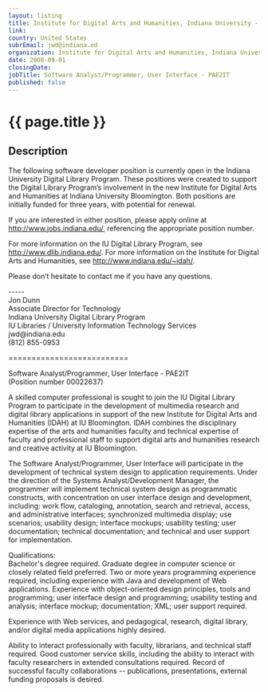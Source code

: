 ```yaml
---
layout: listing
title: Institute for Digital Arts and Humanities, Indiana University - Software Analyst/Programmer, User Interface - PAE2IT
link:
country: United States
subrEmail: jwd@indiana.ed
organization: Institute for Digital Arts and Humanities, Indiana University 
date: 2008-09-01
closingDate: 
jobTitle: Software Analyst/Programmer, User Interface - PAE2IT
published: false
---
```



# {{ page.title }}

## Description



<p>The
following software developer position is currently open in the Indiana University Digital Library Program. These positions were created to support the Digital Library Program’s involvement in the new Institute for Digital Arts and Humanities at Indiana University Bloomington. Both positions are initially
funded for three years, with potential for renewal.
</p>
<p>
If you are interested in either position, please apply online at <a href="http://www.jobs.indiana.edu/">http://www.jobs.indiana.edu/</a>, referencing the appropriate position number.
</p>
<p>

For more information on the IU Digital Library Program, see <a href="http://www.dlib.indiana.edu/">http://www.dlib.indiana.edu/</a>. For more information on the Institute for Digital Arts and Humanities, see <a href="http://www.indiana.edu/~idah/">http://www.indiana.edu/~idah/</a>.
</p>
<p>
Please don’t hesitate to contact me if you have any questions.
</p>
<p>
-----<br/>
Jon Dunn<br/>
Associate Director for Technology<br/>
Indiana University Digital Library Program<br/>
IU Libraries / University Information Technology Services<br/>
jwd@indiana.edu<br/>
(812) 855-0953<br/>
</p>
<p>
==========================
</p>
<p>
Software Analyst/Programmer, User Interface - PAE2IT<br/>
(Position number 00022637)
</p>
<p>
A skilled computer professional is sought to join the IU Digital Library Program to participate in the development of multimedia research and digital library applications in support of the new Institute for Digital Arts and Humanities (IDAH) at IU Bloomington. IDAH combines the disciplinary expertise of the arts and humanities faculty and technical expertise of faculty and professional staff to support digital arts and humanities research and creative activity at IU Bloomington.
</p>
<p>
The Software Analyst/Programmer, User Interface will participate in the development of technical system design to application requirements. Under the direction of the Systems Analyst/Development Manager, the programmer will implement technical system design as programmatic constructs, with concentration on user interface design and development, including: work flow, cataloging, annotation, search and retrieval, access, and administrative interfaces; synchronized multimedia display; use scenarios; usability design; interface mockups; usability testing; user documentation; technical documentation; and technical and user support for implementation.
</p>
<p>
Qualifications:<br/>
Bachelor's degree required. Graduate degree in computer science or closely related field preferred. Two or more years programming experience required, including experience with Java and development of Web applications. Experience with object-oriented design principles, tools and programming; user interface design and programming; usability testing and analysis; interface mockup; documentation; XML; user support required.
</p>
<p>
Experience with Web services, and pedagogical, research, digital library, and/or digital media applications highly desired.
</p>
<p>
Ability to interact professionally with faculty, librarians, and technical staff required. Good customer service skills, including the ability to interact with faculty researchers in extended consultations required. Record of successful faculty collaborations -- publications, presentations, external funding proposals is desired.
</p>
<p

